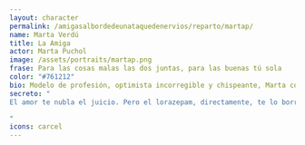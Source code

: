 ```yaml
---
layout: character
permalink: /amigasalbordedeunataquedenervios/reparto/martap/
name: Marta Verdú
title: La Amiga 
actor: Marta Puchol
image: /assets/portraits/martap.png
frase: Para las cosas malas las dos juntas, para las buenas tú sola
color: "#761212"
bio: Modelo de profesión, optimista incorregible y chispeante, Marta convierte cualquier tertulia en una anécdota. Acompaña en las buenas, sostiene en las malas y siempre tiene algún as en la manga para salir de un apuro, aunque a veces elija dar un paso atrás antes de dar dos hacia delante. 
secreto: "
El amor te nubla el juicio. Pero el lorazepam, directamente, te lo borra.Estás liada con Nagore. Una pasión secreta, intensa y desordenada. Harías cualquier cosa por ella. Y lo hiciste.Hace unos días, te pidió un favor: conseguir lorazepam. Dijo que era para “una situación delicada”, y tú no preguntaste. Pero anoche la viste nerviosa, paranoica, tramando algo… Cuando Natita se desploma en la fiesta empiezas a temer lo peor.Objetivo:Asegúrate de que nadie descubra que tú conseguiste el lorazepam.Vigila a Nagore: si ha hecho daño a alguien, tú eres cómplice, podría echarte las culpas.Si descubres quién fue el asesino y aún estás a tiempo… tal vez puedas evitar el desastre. ¿O ya es tarde?

"
icons: carcel
---
```

